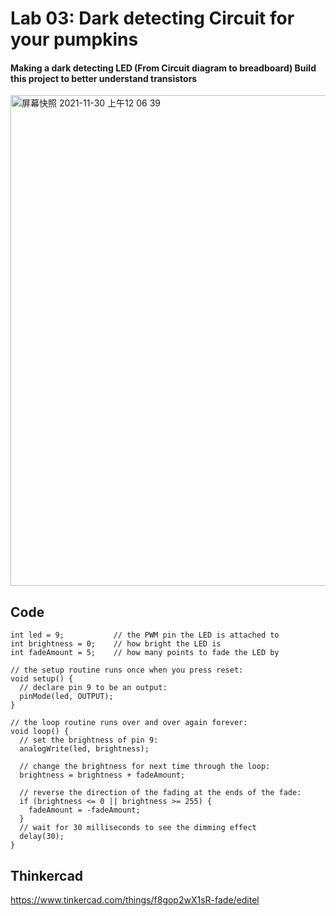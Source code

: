 # Lab 03: Dark detecting Circuit for your pumpkins
#### Making a dark detecting LED (From Circuit diagram to breadboard) Build this project to better understand transistors

<img width="785" alt="屏幕快照 2021-11-30 上午12 06 39" src="https://user-images.githubusercontent.com/91987208/143976170-bbef8d73-5d66-444a-af21-e2cac0820e90.png">

## Code

```
int led = 9;           // the PWM pin the LED is attached to
int brightness = 0;    // how bright the LED is
int fadeAmount = 5;    // how many points to fade the LED by

// the setup routine runs once when you press reset:
void setup() {
  // declare pin 9 to be an output:
  pinMode(led, OUTPUT);
}

// the loop routine runs over and over again forever:
void loop() {
  // set the brightness of pin 9:
  analogWrite(led, brightness);

  // change the brightness for next time through the loop:
  brightness = brightness + fadeAmount;

  // reverse the direction of the fading at the ends of the fade:
  if (brightness <= 0 || brightness >= 255) {
    fadeAmount = -fadeAmount;
  }
  // wait for 30 milliseconds to see the dimming effect
  delay(30);
}
```
## Thinkercad
https://www.tinkercad.com/things/f8gop2wX1sR-fade/editel
